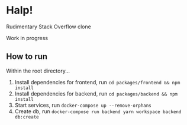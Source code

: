 # Halp!

Rudimentary Stack Overflow clone

Work in progress

## How to run

Within the root directory...

1. Install dependencies for frontend, run `cd packages/frontend && npm install`
1. Install dependencies for backend, run `cd packages/backend && npm install`
2. Start services, run `docker-compose up --remove-orphans`
3. Create db, run `docker-compose run backend yarn workspace backend db:create`
